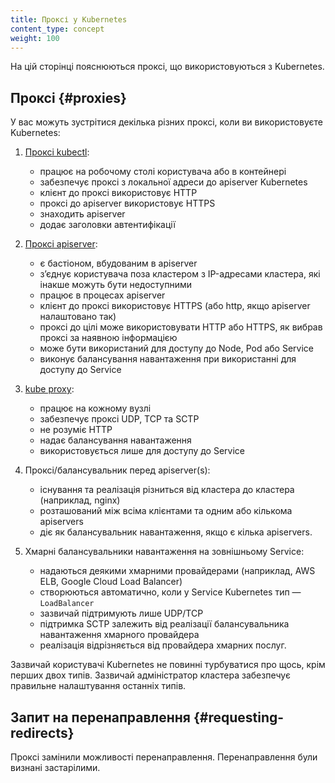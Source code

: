 ```yaml
---
title: Проксі у Kubernetes
content_type: concept
weight: 100
---
```


<!-- overview -->

На цій сторінці пояснюються проксі, що використовуються з Kubernetes.

<!-- body -->

## Проксі {#proxies}

У вас можуть зустрітися декілька різних проксі, коли ви використовуєте Kubernetes:

1. [Проксі kubectl](/uk/docs/tasks/access-application-cluster/access-cluster/#directly-accessing-the-rest-api):

    - працює на робочому столі користувача або в контейнері
    - забезпечує проксі з локальної адреси до apiserver Kubernetes
    - клієнт до проксі використовує HTTP
    - проксі до apiserver використовує HTTPS
    - знаходить apiserver
    - додає заголовки автентифікації

1. [Проксі apiserver](/uk/docs/tasks/access-application-cluster/access-cluster-services/#discovering-builtin-services):

    - є бастіоном, вбудованим в apiserver
    - зʼєднує користувача поза кластером з IP-адресами кластера, які інакше можуть бути недоступними
    - працює в процесах apiserver
    - клієнт до проксі використовує HTTPS (або http, якщо apiserver налаштовано так)
    - проксі до цілі може використовувати HTTP або HTTPS, як вибрав проксі за наявною інформацією
    - може бути використаний для доступу до Node, Pod або Service
    - виконує балансування навантаження при використанні для доступу до Service

1. [kube proxy](/uk/docs/concepts/services-networking/service/#ips-and-vips):

    - працює на кожному вузлі
    - забезпечує проксі UDP, TCP та SCTP
    - не розуміє HTTP
    - надає балансування навантаження
    - використовується лише для доступу до Service

1. Проксі/балансувальник перед apiserver(s):

    - існування та реалізація різниться від кластера до кластера (наприклад, nginx)
    - розташований між всіма клієнтами та одним або кількома apiservers
    - діє як балансувальник навантаження, якщо є кілька apiservers.

1. Хмарні балансувальники навантаження на зовнішньому Service:

    - надаються деякими хмарними провайдерами (наприклад, AWS ELB, Google Cloud Load Balancer)
    - створюються автоматично, коли у Service Kubernetes тип — `LoadBalancer`
    - зазвичай підтримують лише UDP/TCP
    - підтримка SCTP залежить від реалізації балансувальника навантаження хмарного провайдера
    - реалізація відрізняється від провайдера хмарних послуг.

Зазвичай користувачі Kubernetes не повинні турбуватися про щось, крім перших двох типів. Зазвичай адміністратор кластера забезпечує правильне налаштування останніх типів.

## Запит на перенаправлення {#requesting-redirects}

Проксі замінили можливості перенаправлення. Перенаправлення були визнані застарілими.
